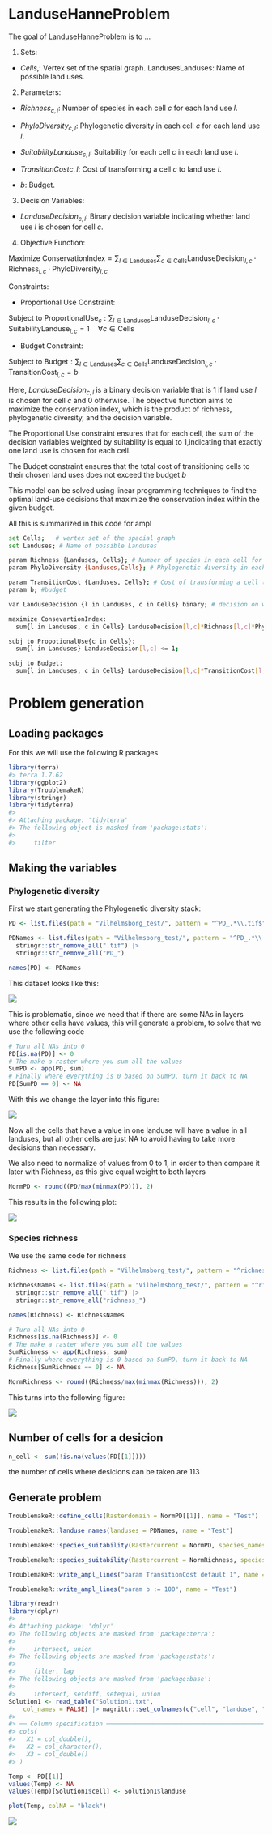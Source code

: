 
<!-- README.md is generated from README.Rmd. Please edit that file -->

# LanduseHanneProblem

<!-- badges: start -->
<!-- badges: end -->

The goal of LanduseHanneProblem is to …

1.  Sets:

- $Cells,$: Vertex set of the spatial graph. LandusesLanduses: Name of
  possible land uses.

2.  Parameters:

- $Richness_{c,l}$: Number of species in each cell $c$ for each land use
  $l$.

- $PhyloDiversity_{c,l}$: Phylogenetic diversity in each cell $c$ for
  each land use $l$.

- $SuitabilityLanduse_{c,l}$: Suitability for each cell $c$ in each land
  use $l$.

- $TransitionCost{c,l}$: Cost of transforming a cell $c$ to land use
  $l$.

- $b$: Budget.

3.  Decision Variables:

- $LanduseDecision_{c, l}$: Binary decision variable indicating whether
  land use $l$ is chosen for cell $c$.

4.  Objective Function:

$\text{Maximize } \text{ConservationIndex} = \sum_{l \in \text{Landuses}} \sum_{c \in \text{Cells}} \text{LanduseDecision}_{l,c} \cdot \text{Richness}_{l,c} \cdot \text{PhyloDiversity}_{l,c}$

Constraints:

- Proportional Use Constraint:

$\text{Subject to ProportionalUse}_{c}: \sum_{l \in \text{Landuses}} \text{LanduseDecision}_{l,c} \cdot \text{SuitabilityLanduse}_{l,c} = 1 \quad \forall c \in \text{Cells}$

- Budget Constraint:

$\text{Subject to Budget}: \sum_{l \in \text{Landuses}} \sum_{c \in \text{Cells}} \text{LanduseDecision}_{l,c} \cdot \text{TransitionCost}_{l,c} = b$

Here, $LanduseDecision_{c, l}$ is a binary decision variable that is 1
if land use $l$ is chosen for cell $c$ and 0 otherwise. The objective
function aims to maximize the conservation index, which is the product
of richness, phylogenetic diversity, and the decision variable.

The Proportional Use constraint ensures that for each cell, the sum of
the decision variables weighted by suitability is equal to 1,indicating
that exactly one land use is chosen for each cell.

The Budget constraint ensures that the total cost of transitioning cells
to their chosen land uses does not exceed the budget $b$

This model can be solved using linear programming techniques to find the
optimal land-use decisions that maximize the conservation index within
the given budget.

All this is summarized in this code for ampl

``` bash
set Cells;   # vertex set of the spacial graph
set Landuses; # Name of possible Landuses

param Richness {Landuses, Cells}; # Number of species in each cell for each landuse
param PhyloDiversity {Landuses,Cells}; # Phylogenetic diversity in each cell for each landuse

param TransitionCost {Landuses, Cells}; # Cost of transforming a cell to this landuse
param b; #budget

var LanduseDecision {l in Landuses, c in Cells} binary; # decision on which landuse to use for cell

maximize ConsevartionIndex:
  sum{l in Landuses, c in Cells} LanduseDecision[l,c]*Richness[l,c]*PhyloDiversity[l,c];

subj to PropotionalUse{c in Cells}:
  sum{l in Landuses} LanduseDecision[l,c] <= 1;

subj to Budget:
  sum{l in Landuses, c in Cells} LanduseDecision[l,c]*TransitionCost[l,c] = b;
```

# Problem generation

## Loading packages

For this we will use the following R packages

``` r
library(terra)
#> terra 1.7.62
library(ggplot2)
library(TroublemakeR)
library(stringr)
library(tidyterra)
#> 
#> Attaching package: 'tidyterra'
#> The following object is masked from 'package:stats':
#> 
#>     filter
```

## Making the variables

### Phylogenetic diversity

First we start generating the Phylogenetic diversity stack:

``` r
PD <- list.files(path = "Vilhelmsborg_test/", pattern = "^PD_.*\\.tif$", full.names = T) |> rast()

PDNames <- list.files(path = "Vilhelmsborg_test/", pattern = "^PD_.*\\.tif$", full.names = F) |> 
  stringr::str_remove_all(".tif") |> 
  stringr::str_remove_all("PD_")

names(PD) <- PDNames
```

This dataset looks like this:

![](README_files/figure-gfm/figure1-1.png)<!-- -->

This is problematic, since we need that if there are some NAs in layers
where other cells have values, this will generate a problem, to solve
that we use the following code

``` r
# Turn all NAs into 0
PD[is.na(PD)] <- 0
# The make a raster where you sum all the values
SumPD <- app(PD, sum) 
# Finally where everything is 0 based on SumPD, turn it back to NA
PD[SumPD == 0] <- NA
```

With this we change the layer into this figure:

![](README_files/figure-gfm/figure2-1.png)<!-- -->

Now all the cells that have a value in one landuse will have a value in
all landuses, but all other cells are just NA to avoid having to take
more decisions than necessary.

We also need to normalize of values from 0 to 1, in order to then
compare it later with Richness, as this give equal weight to both layers

``` r
NormPD <- round((PD/max(minmax(PD))), 2)
```

This results in the following plot:

![](README_files/figure-gfm/figure3-1.png)<!-- -->

### Species richness

We use the same code for richness

``` r
Richness <- list.files(path = "Vilhelmsborg_test/", pattern = "^richness_.*\\.tif$", full.names = T) |> rast()

RichnessNames <- list.files(path = "Vilhelmsborg_test/", pattern = "^richness_.*\\.tif$", full.names = F) |> 
  stringr::str_remove_all(".tif") |> 
  stringr::str_remove_all("richness_")

names(Richness) <- RichnessNames

# Turn all NAs into 0
Richness[is.na(Richness)] <- 0
# The make a raster where you sum all the values
SumRichness <- app(Richness, sum) 
# Finally where everything is 0 based on SumPD, turn it back to NA
Richness[SumRichness == 0] <- NA

NormRichness <- round((Richness/max(minmax(Richness))), 2)
```

This turns into the following figure:

![](README_files/figure-gfm/figure4-1.png)<!-- -->

## Number of cells for a desicion

``` r
n_cell <- sum(!is.na(values(PD[[1]])))
```

the number of cells where desicions can be taken are 113

## Generate problem

``` r
TroublemakeR::define_cells(Rasterdomain = NormPD[[1]], name = "Test")

TroublemakeR::landuse_names(landuses = PDNames, name = "Test")

TroublemakeR::species_suitability(Rastercurrent = NormPD, species_names = PDNames, parameter = "PhyloDiversity", name = "Test")

TroublemakeR::species_suitability(Rastercurrent = NormRichness, species_names = RichnessNames, parameter = "Richness", name = "Test")

TroublemakeR::write_ampl_lines("param TransitionCost default 1", name = "Test")

TroublemakeR::write_ampl_lines("param b := 100", name = "Test")
```

``` r
library(readr)
library(dplyr)
#> 
#> Attaching package: 'dplyr'
#> The following objects are masked from 'package:terra':
#> 
#>     intersect, union
#> The following objects are masked from 'package:stats':
#> 
#>     filter, lag
#> The following objects are masked from 'package:base':
#> 
#>     intersect, setdiff, setequal, union
Solution1 <- read_table("Solution1.txt", 
    col_names = FALSE) |> magrittr::set_colnames(c("cell", "landuse", "des")) |> dplyr::filter(des == 1) 
#> 
#> ── Column specification ────────────────────────────────────────────────────────
#> cols(
#>   X1 = col_double(),
#>   X2 = col_character(),
#>   X3 = col_double()
#> )
```

``` r
Temp <- PD[[1]]
values(Temp) <- NA
values(Temp)[Solution1$cell] <- Solution1$landuse
```

``` r
plot(Temp, colNA = "black")
```

![](README_files/figure-gfm/unnamed-chunk-10-1.png)<!-- -->
